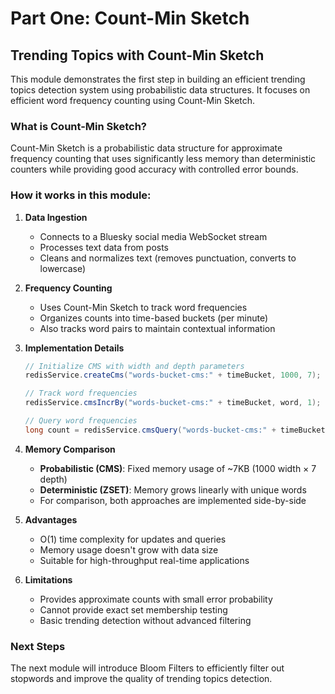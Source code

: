 # Part One: Count-Min Sketch

## Trending Topics with Count-Min Sketch

This module demonstrates the first step in building an efficient trending topics detection system using probabilistic data structures. It focuses on efficient word frequency counting using Count-Min Sketch.

### What is Count-Min Sketch?
Count-Min Sketch is a probabilistic data structure for approximate frequency counting that uses significantly less memory than deterministic counters while providing good accuracy with controlled error bounds.

### How it works in this module:

1. **Data Ingestion**
   - Connects to a Bluesky social media WebSocket stream
   - Processes text data from posts
   - Cleans and normalizes text (removes punctuation, converts to lowercase)

2. **Frequency Counting**
   - Uses Count-Min Sketch to track word frequencies
   - Organizes counts into time-based buckets (per minute)
   - Also tracks word pairs to maintain contextual information

3. **Implementation Details**
   ```java
   // Initialize CMS with width and depth parameters
   redisService.createCms("words-bucket-cms:" + timeBucket, 1000, 7);
   
   // Track word frequencies
   redisService.cmsIncrBy("words-bucket-cms:" + timeBucket, word, 1);
   
   // Query word frequencies
   long count = redisService.cmsQuery("words-bucket-cms:" + timeBucket, word);
   ```

4. **Memory Comparison**
   - **Probabilistic (CMS)**: Fixed memory usage of ~7KB (1000 width × 7 depth)
   - **Deterministic (ZSET)**: Memory grows linearly with unique words
   - For comparison, both approaches are implemented side-by-side

5. **Advantages**
   - O(1) time complexity for updates and queries
   - Memory usage doesn't grow with data size
   - Suitable for high-throughput real-time applications

6. **Limitations**
   - Provides approximate counts with small error probability
   - Cannot provide exact set membership testing
   - Basic trending detection without advanced filtering

### Next Steps
The next module will introduce Bloom Filters to efficiently filter out stopwords and improve the quality of trending topics detection. 